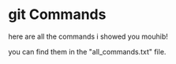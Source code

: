 # git Commands

here are all the commands i showed you mouhib!

you can find them in the "all_commands.txt" file.